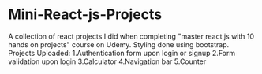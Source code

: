 # Mini-React-js-Projects
A collection of react projects I did when completing "master react js with 10 hands on projects" course on Udemy. Styling done using bootstrap.
Projects Uploaded:
1.Authentication form upon login or signup
2.Form validation upon login
3.Calculator
4.Navigation bar
5.Counter
